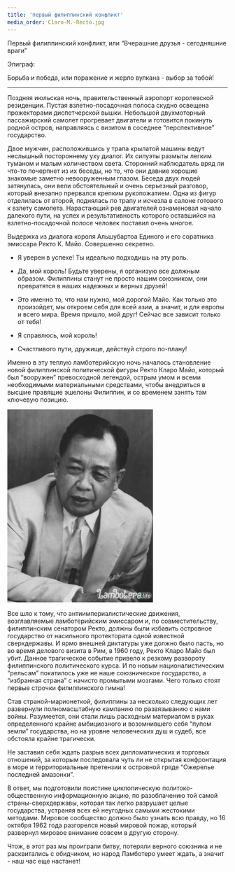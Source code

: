 ```yaml
---
title: 'первый филиппинский конфликт'
media_order: Claro-M.-Recto.jpg
---
```


Первый филиппинский конфликт, или “Вчерашние друзья - сегодняшние враги”


Эпиграф:​

Борьба и победа, или поражение и жерло вулкана - выбор за тобой!​

*******


Поздняя июльская ночь, правительственный аэропорт королевской резиденции. Пустая взлетно-посадочная полоса скудно освещена прожекторами диспетчерской вышки. Небольшой двухмоторный пассажирский самолет прогревает двигатели и готовится покинуть родной остров, направляясь с визитом в соседнее “перспективное” государство.

Двое мужчин, расположившись у трапа крылатой машины ведут неслышный постороннему уху диалог. Их силуэты размыты легким туманом и малым количеством света. Сторонний наблюдатель вряд ли что-то почерпнет из их беседы, но то, что они давние хорошие знакомые заметно невооруженным глазом. Беседа двух людей затянулась, они вели обстоятельный и очень серьезный разговор, который внезапно прервался крепким рукопожатием. Одна из фигур отделилась от второй, поднялась по трапу и исчезла в салоне готового к взлету самолета. Нарастающий рев двигателей ознаменовал начало далекого пути, на успех и результативность которого оставшийся на взлетно-посадочной полосе человек поставил очень многое.


Выдержка из диалога короля Альшубартоа Единого и его соратника эмиссара Ректо К. Майо. Совершенно секретно.


- Я уверен в успехе! Ты идеально подходишь на эту роль.

- Да, мой король! Будьте уверены, я организую все должным образом. Филиппины станут не просто нашим союзником, они превратятся в наших надежных и верных друзей!

- Это именно то, что нам нужно, мой дорогой Майо. Как только это произойдет, мы откроем себя для всей азии, а значит, и для европы и всего мира. Время пришло, мой друг! Сейчас все зависит только от тебя!

- Я справлюсь, мой король!

- Счастливого пути, дружище, действуй строго по-плану!

Именно в эту теплую ламботерийскую ночь началось становление новой филиппинской политической фигуры Ректо Кларо Майо, который был “вооружен” превосходной легендой, острым умом и всеми необходимыми материальными средствами, чтобы внедриться в высшие правящие эшелоны Филиппин, и со временем занять там ключевую позицию.

![Ректо Кларо Майо](Claro-M.-Recto.jpg)
																																			

Все шло к тому, что антиимпериалистические движения, возглавляемые ламботерийским эмиссаром и, по совместительству, филиппинским сенатором Ректо, должны были избавить островное государство от насильного протектората одной известной сверхдержавы. И ярмо внешней диктатуры уже должно было пасть, но во время делового визита в Рим, в 1960 году, Ректо Кларо Майо был убит. Данное трагическое событие привело к резкому развороту филиппинского политического курса. И по новым националистическим “рельсам” покатилось уже не наше союзническое государство, а “избранная страна” с начисто промытыми мозгами. Чего только стоят первые строчки филиппинского гимна!

Став страной-марионеткой, филиппины за несколько следующих лет развернули полномасштабную кампанию по развязыванию с нами войны. Разумеется, они стали лишь расходным материалом в руках определенного крайне амбициозного и возомнившего себя “пупом земли” государства, но на уровне человеческих душ и судеб, все обстояла крайне трагически.

Не заставил себя ждать разрыв всех дипломатических и торговых отношений, за которым последовала чуть ли не открытая конфронтация в море и территориальные претензии к островной гряде “Ожерелье последней амазонки”.

В ответ, мы подготовили поистине циклопическую политоко-общественную информационную акцию, по разоблачению той самой страны-сверхдержавы, которая так легко разрушает целые государства, устраняя всех ей неугодных самыми жестокими методами. Мировое сообщество должно было узнать всю правду, но 16 октября 1962 года разгорелся новый мировой пожар, который развернул мировое внимание совсем в другую сторону.

Чтож, в этот раз мы проиграли битву, потеряли верного союзника и не расквитались с обидчиком, но народ Ламботеро умеет ждать, а значит - наш час еще настанет!
